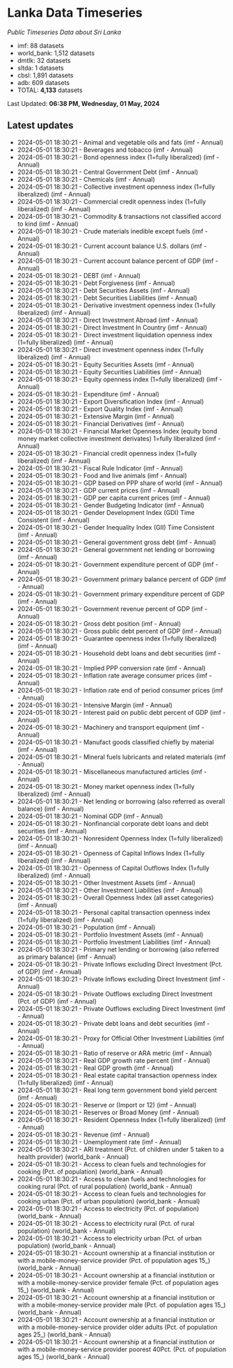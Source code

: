 # Lanka Data Timeseries
*Public Timeseries Data about Sri Lanka*

* imf: 88 datasets
* world_bank: 1,512 datasets
* dmtlk: 32 datasets
* sltda: 1 datasets
* cbsl: 1,891 datasets
* adb: 609 datasets
* TOTAL: **4,133** datasets

Last Updated: **06:38 PM, Wednesday, 01 May, 2024**

## Latest updates

* 2024-05-01 18:30:21 - Animal and vegetable oils and fats (imf - Annual)
* 2024-05-01 18:30:21 - Beverages and tobacco (imf - Annual)
* 2024-05-01 18:30:21 - Bond openness index (1=fully liberalized) (imf - Annual)
* 2024-05-01 18:30:21 - Central Government Debt (imf - Annual)
* 2024-05-01 18:30:21 - Chemicals (imf - Annual)
* 2024-05-01 18:30:21 - Collective investment openness index (1=fully liberalized) (imf - Annual)
* 2024-05-01 18:30:21 - Commercial credit openness index (1=fully liberalized) (imf - Annual)
* 2024-05-01 18:30:21 - Commodity & transactions not classified accord to kind (imf - Annual)
* 2024-05-01 18:30:21 - Crude materials inedible except fuels (imf - Annual)
* 2024-05-01 18:30:21 - Current account balance U.S. dollars (imf - Annual)
* 2024-05-01 18:30:21 - Current account balance percent of GDP (imf - Annual)
* 2024-05-01 18:30:21 - DEBT (imf - Annual)
* 2024-05-01 18:30:21 - Debt Forgiveness (imf - Annual)
* 2024-05-01 18:30:21 - Debt Securities Assets (imf - Annual)
* 2024-05-01 18:30:21 - Debt Securities Liabilities (imf - Annual)
* 2024-05-01 18:30:21 - Derivative investment openness index (1=fully liberalized) (imf - Annual)
* 2024-05-01 18:30:21 - Direct Investment Abroad (imf - Annual)
* 2024-05-01 18:30:21 - Direct Investment In Country (imf - Annual)
* 2024-05-01 18:30:21 - Direct investment liquidation openness index (1=fully liberalized) (imf - Annual)
* 2024-05-01 18:30:21 - Direct investment openness index (1=fully liberalized) (imf - Annual)
* 2024-05-01 18:30:21 - Equity Securities Assets (imf - Annual)
* 2024-05-01 18:30:21 - Equity Securities Liabilities (imf - Annual)
* 2024-05-01 18:30:21 - Equity openness index (1=fully liberalized) (imf - Annual)
* 2024-05-01 18:30:21 - Expenditure (imf - Annual)
* 2024-05-01 18:30:21 - Export Diversification Index (imf - Annual)
* 2024-05-01 18:30:21 - Export Quality Index (imf - Annual)
* 2024-05-01 18:30:21 - Extensive Margin (imf - Annual)
* 2024-05-01 18:30:21 - Financial Derivatives (imf - Annual)
* 2024-05-01 18:30:21 - Financial Market Openness Index (equity bond money market collective investment derivates) 1=fully liberalized (imf - Annual)
* 2024-05-01 18:30:21 - Financial credit openness index (1=fully liberalized) (imf - Annual)
* 2024-05-01 18:30:21 - Fiscal Rule Indicator (imf - Annual)
* 2024-05-01 18:30:21 - Food and live animals (imf - Annual)
* 2024-05-01 18:30:21 - GDP based on PPP share of world (imf - Annual)
* 2024-05-01 18:30:21 - GDP current prices (imf - Annual)
* 2024-05-01 18:30:21 - GDP per capita current prices (imf - Annual)
* 2024-05-01 18:30:21 - Gender Budgeting Indicator (imf - Annual)
* 2024-05-01 18:30:21 - Gender Development Index (GDI) Time Consistent (imf - Annual)
* 2024-05-01 18:30:21 - Gender Inequality Index (GII) Time Consistent (imf - Annual)
* 2024-05-01 18:30:21 - General government gross debt (imf - Annual)
* 2024-05-01 18:30:21 - General government net lending or borrowing (imf - Annual)
* 2024-05-01 18:30:21 - Government expenditure percent of GDP (imf - Annual)
* 2024-05-01 18:30:21 - Government primary balance percent of GDP (imf - Annual)
* 2024-05-01 18:30:21 - Government primary expenditure percent of GDP (imf - Annual)
* 2024-05-01 18:30:21 - Government revenue percent of GDP (imf - Annual)
* 2024-05-01 18:30:21 - Gross debt position (imf - Annual)
* 2024-05-01 18:30:21 - Gross public debt percent of GDP (imf - Annual)
* 2024-05-01 18:30:21 - Guarantee openness index (1=fully liberalized) (imf - Annual)
* 2024-05-01 18:30:21 - Household debt loans and debt securities (imf - Annual)
* 2024-05-01 18:30:21 - Implied PPP conversion rate (imf - Annual)
* 2024-05-01 18:30:21 - Inflation rate average consumer prices (imf - Annual)
* 2024-05-01 18:30:21 - Inflation rate end of period consumer prices (imf - Annual)
* 2024-05-01 18:30:21 - Intensive Margin (imf - Annual)
* 2024-05-01 18:30:21 - Interest paid on public debt percent of GDP (imf - Annual)
* 2024-05-01 18:30:21 - Machinery and transport equipment (imf - Annual)
* 2024-05-01 18:30:21 - Manufact goods classified chiefly by material (imf - Annual)
* 2024-05-01 18:30:21 - Mineral fuels lubricants and related materials (imf - Annual)
* 2024-05-01 18:30:21 - Miscellaneous manufactured articles (imf - Annual)
* 2024-05-01 18:30:21 - Money market openness index (1=fully liberalized) (imf - Annual)
* 2024-05-01 18:30:21 - Net lending or borrowing (also referred as overall balance) (imf - Annual)
* 2024-05-01 18:30:21 - Nominal GDP (imf - Annual)
* 2024-05-01 18:30:21 - Nonfinancial corporate debt loans and debt securities (imf - Annual)
* 2024-05-01 18:30:21 - Nonresident Openness Index (1=fully liberalized) (imf - Annual)
* 2024-05-01 18:30:21 - Openness of Capital Inflows Index (1=fully liberalized) (imf - Annual)
* 2024-05-01 18:30:21 - Openness of Capital Outflows Index (1=fully liberalized) (imf - Annual)
* 2024-05-01 18:30:21 - Other Investment Assets (imf - Annual)
* 2024-05-01 18:30:21 - Other Investment Liabilities (imf - Annual)
* 2024-05-01 18:30:21 - Overall Openness Index (all asset categories) (imf - Annual)
* 2024-05-01 18:30:21 - Personal capital transaction openness index (1=fully liberalized) (imf - Annual)
* 2024-05-01 18:30:21 - Population (imf - Annual)
* 2024-05-01 18:30:21 - Portfolio Investment Assets (imf - Annual)
* 2024-05-01 18:30:21 - Portfolio Investment Liabilities (imf - Annual)
* 2024-05-01 18:30:21 - Primary net lending or borrowing (also referred as primary balance) (imf - Annual)
* 2024-05-01 18:30:21 - Private Inflows excluding Direct Investment (Pct. of GDP) (imf - Annual)
* 2024-05-01 18:30:21 - Private Inflows excluding Direct Investment (imf - Annual)
* 2024-05-01 18:30:21 - Private Outflows excluding Direct Investment (Pct. of GDP) (imf - Annual)
* 2024-05-01 18:30:21 - Private Outflows excluding Direct Investment (imf - Annual)
* 2024-05-01 18:30:21 - Private debt loans and debt securities (imf - Annual)
* 2024-05-01 18:30:21 - Proxy for Official Other Investment Liabilities (imf - Annual)
* 2024-05-01 18:30:21 - Ratio of reserve or ARA metric (imf - Annual)
* 2024-05-01 18:30:21 - Real GDP growth rate percent (imf - Annual)
* 2024-05-01 18:30:21 - Real GDP growth (imf - Annual)
* 2024-05-01 18:30:21 - Real estate capital transaction openness index (1=fully liberalized) (imf - Annual)
* 2024-05-01 18:30:21 - Real long term government bond yield percent (imf - Annual)
* 2024-05-01 18:30:21 - Reserve or (Import or 12) (imf - Annual)
* 2024-05-01 18:30:21 - Reserves or Broad Money (imf - Annual)
* 2024-05-01 18:30:21 - Resident Openness Index (1=fully liberalized) (imf - Annual)
* 2024-05-01 18:30:21 - Revenue (imf - Annual)
* 2024-05-01 18:30:21 - Unemployment rate (imf - Annual)
* 2024-05-01 18:30:21 - ARI treatment (Pct. of children under 5 taken to a health provider) (world_bank - Annual)
* 2024-05-01 18:30:21 - Access to clean fuels and technologies for cooking (Pct. of population) (world_bank - Annual)
* 2024-05-01 18:30:21 - Access to clean fuels and technologies for cooking rural (Pct. of rural population) (world_bank - Annual)
* 2024-05-01 18:30:21 - Access to clean fuels and technologies for cooking urban (Pct. of urban population) (world_bank - Annual)
* 2024-05-01 18:30:21 - Access to electricity (Pct. of population) (world_bank - Annual)
* 2024-05-01 18:30:21 - Access to electricity rural (Pct. of rural population) (world_bank - Annual)
* 2024-05-01 18:30:21 - Access to electricity urban (Pct. of urban population) (world_bank - Annual)
* 2024-05-01 18:30:21 - Account ownership at a financial institution or with a mobile-money-service provider (Pct. of population ages 15_) (world_bank - Annual)
* 2024-05-01 18:30:21 - Account ownership at a financial institution or with a mobile-money-service provider female (Pct. of population ages 15_) (world_bank - Annual)
* 2024-05-01 18:30:21 - Account ownership at a financial institution or with a mobile-money-service provider male (Pct. of population ages 15_) (world_bank - Annual)
* 2024-05-01 18:30:21 - Account ownership at a financial institution or with a mobile-money-service provider older adults (Pct. of population ages 25_) (world_bank - Annual)
* 2024-05-01 18:30:21 - Account ownership at a financial institution or with a mobile-money-service provider poorest 40Pct. (Pct. of population ages 15_) (world_bank - Annual)